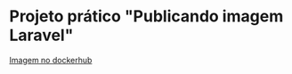 # Projeto prático "Publicando imagem Laravel"

[Imagem no dockerhub](https://hub.docker.com/repository/docker/dhoialmeida/laravel-app)
